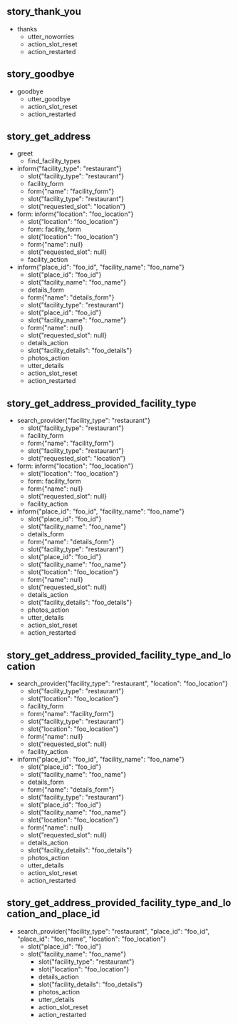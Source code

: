 ## story_thank_you
* thanks
  - utter_noworries
  - action_slot_reset
  - action_restarted

## story_goodbye
* goodbye
  - utter_goodbye
  - action_slot_reset
  - action_restarted

## story_get_address
* greet
    - find_facility_types
* inform{"facility_type": "restaurant"}
    - slot{"facility_type": "restaurant"}
    - facility_form
    - form{"name": "facility_form"}
    - slot{"facility_type": "restaurant"}
    - slot{"requested_slot": "location"}
* form: inform{"location": "foo_location"}
    - slot{"location": "foo_location"}
    - form: facility_form
    - slot{"location": "foo_location"}
    - form{"name": null}
    - slot{"requested_slot": null}
    - facility_action
* inform{"place_id": "foo_id", "facility_name": "foo_name"}
    - slot{"place_id": "foo_id"}
    - slot{"facility_name": "foo_name"}
    - details_form
    - form{"name": "details_form"}
    - slot{"facility_type": "restaurant"}
    - slot{"place_id": "foo_id"}
    - slot{"facility_name": "foo_name"}
    - form{"name": null}
    - slot{"requested_slot": null}
    - details_action
    - slot{"facility_details": "foo_details"}
    - photos_action
    - utter_details
    - action_slot_reset
    - action_restarted

## story_get_address_provided_facility_type
* search_provider{"facility_type": "restaurant"}
    - slot{"facility_type": "restaurant"}
    - facility_form
    - form{"name": "facility_form"}
    - slot{"facility_type": "restaurant"}
    - slot{"requested_slot": "location"}
* form: inform{"location": "foo_location"}
    - slot{"location": "foo_location"}
    - form: facility_form
    - form{"name": null}
    - slot{"requested_slot": null}
    - facility_action
* inform{"place_id": "foo_id", "facility_name": "foo_name"}
    - slot{"place_id": "foo_id"}
    - slot{"facility_name": "foo_name"}
    - details_form
    - form{"name": "details_form"}
    - slot{"facility_type": "restaurant"}
    - slot{"place_id": "foo_id"}
    - slot{"facility_name": "foo_name"}
    - slot{"location": "foo_location"}
    - form{"name": null}
    - slot{"requested_slot": null}
    - details_action
    - slot{"facility_details": "foo_details"}
    - photos_action
    - utter_details
    - action_slot_reset
    - action_restarted

## story_get_address_provided_facility_type_and_location
* search_provider{"facility_type": "restaurant", "location": "foo_location"}
    - slot{"facility_type": "restaurant"}
    - slot{"location": "foo_location"}
    - facility_form
    - form{"name": "facility_form"}
    - slot{"facility_type": "restaurant"}
    - slot{"location": "foo_location"}
    - form{"name": null}
    - slot{"requested_slot": null}
    - facility_action
* inform{"place_id": "foo_id", "facility_name": "foo_name"}
    - slot{"place_id": "foo_id"}
    - slot{"facility_name": "foo_name"}
    - details_form
    - form{"name": "details_form"}
    - slot{"facility_type": "restaurant"}
    - slot{"place_id": "foo_id"}
    - slot{"facility_name": "foo_name"}
    - slot{"location": "foo_location"}
    - form{"name": null}
    - slot{"requested_slot": null}
    - details_action
    - slot{"facility_details": "foo_details"}
    - photos_action
    - utter_details
    - action_slot_reset
    - action_restarted

## story_get_address_provided_facility_type_and_location_and_place_id
* search_provider{"facility_type": "restaurant", "place_id": "foo_id", "place_id": "foo_name", "location": "foo_location"}
  - slot{"place_id": "foo_id"}
  - slot{"facility_name": "foo_name"}
    - slot{"facility_type": "restaurant"}
    - slot{"location": "foo_location"}
    - details_action
    - slot{"facility_details": "foo_details"}
    - photos_action
    - utter_details
    - action_slot_reset
    - action_restarted
